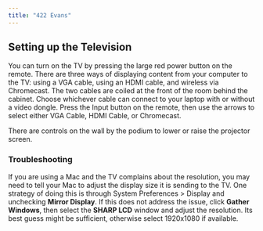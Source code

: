 ```yaml
---
title: "422 Evans"
---
```

## Setting up the Television

You can turn on the TV by pressing the large red power button on the
remote. There are three ways of displaying content from your computer to
the TV: using a VGA cable, using an HDMI cable, and wireless via
Chromecast. The two cables are coiled at the front of the room behind
the cabinet. Choose whichever cable can connect to your laptop with or
without a video dongle. Press the Input button on the remote, then use
the arrows to select either VGA Cable, HDMI Cable, or Chromecast.

There are controls on the wall by the podium to lower or raise the
projector screen.

### Troubleshooting

If you are using a Mac and the TV complains about the
resolution, you may need to tell your Mac to adjust the display size it
is sending to the TV. One strategy of doing this is through System
Preferences \> Display and unchecking **Mirror Display**. If this does
not address the issue, click **Gather Windows**, then select the **SHARP
LCD** window and adjust the resolution. Its best guess might be
sufficient, otherwise select 1920x1080 if available.
